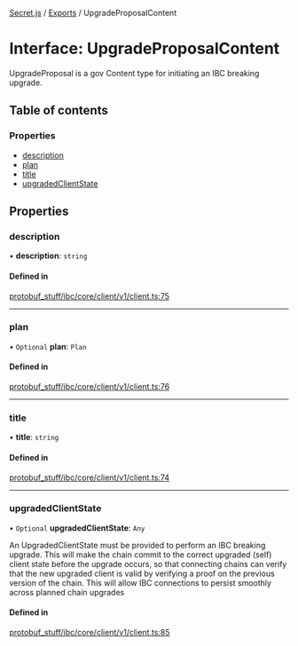 [Secret.js](../README.md) / [Exports](../modules.md) / UpgradeProposalContent

# Interface: UpgradeProposalContent

UpgradeProposal is a gov Content type for initiating an IBC breaking
upgrade.

## Table of contents

### Properties

- [description](UpgradeProposalContent.md#description)
- [plan](UpgradeProposalContent.md#plan)
- [title](UpgradeProposalContent.md#title)
- [upgradedClientState](UpgradeProposalContent.md#upgradedclientstate)

## Properties

### description

• **description**: `string`

#### Defined in

[protobuf_stuff/ibc/core/client/v1/client.ts:75](https://github.com/scrtlabs/secret.js/blob/839fe3d/src/protobuf_stuff/ibc/core/client/v1/client.ts#L75)

___

### plan

• `Optional` **plan**: `Plan`

#### Defined in

[protobuf_stuff/ibc/core/client/v1/client.ts:76](https://github.com/scrtlabs/secret.js/blob/839fe3d/src/protobuf_stuff/ibc/core/client/v1/client.ts#L76)

___

### title

• **title**: `string`

#### Defined in

[protobuf_stuff/ibc/core/client/v1/client.ts:74](https://github.com/scrtlabs/secret.js/blob/839fe3d/src/protobuf_stuff/ibc/core/client/v1/client.ts#L74)

___

### upgradedClientState

• `Optional` **upgradedClientState**: `Any`

An UpgradedClientState must be provided to perform an IBC breaking upgrade.
This will make the chain commit to the correct upgraded (self) client state
before the upgrade occurs, so that connecting chains can verify that the
new upgraded client is valid by verifying a proof on the previous version
of the chain. This will allow IBC connections to persist smoothly across
planned chain upgrades

#### Defined in

[protobuf_stuff/ibc/core/client/v1/client.ts:85](https://github.com/scrtlabs/secret.js/blob/839fe3d/src/protobuf_stuff/ibc/core/client/v1/client.ts#L85)
